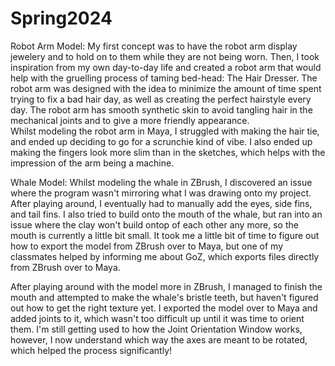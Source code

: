 # Spring2024
Robot Arm Model:
My first concept was to have the robot arm display jewelery and to hold on to them while they are not being worn. Then, I took inspiration from my own day-to-day life and created a robot arm that would help with the gruelling process of taming bed-head: The Hair Dresser. The robot arm was designed with the idea to minimize the amount of time spent trying to fix a bad hair day, as well as creating the perfect hairstyle every day. The robot arm has smooth synthetic skin to avoid tangling hair in the mechanical joints and to give a more friendly appearance.  
Whilst modeling the robot arm in Maya, I struggled with making the hair tie, and ended up deciding to go for a scrunchie kind of vibe. I also ended up making the fingers look more slim than in the sketches, which helps with the impression of the arm being a machine.


Whale Model:
Whilst modeling the whale in ZBrush, I discovered an issue where the program wasn't mirroring what I was drawing onto my project. After playing around, I eventually had to manually add the eyes, side fins, and tail fins. I also tried to build onto the mouth of the whale, but ran into an issue where the clay won't build ontop of each other any more, so the mouth is currently a little bit small. It took me a little bit of time to figure out how to export the model from ZBrush over to Maya, but one of my classmates helped by informing me about GoZ, which exports files directly from ZBrush over to Maya.

After playing around with the model more in ZBrush, I managed to finish the mouth and attempted to make the whale's bristle teeth, but haven't figured out how to get the right texture yet. I exported the model over to Maya and added joints to it, which wasn't too difficult up until it was time to orient them. I'm still getting used to how the Joint Orientation Window works, however, I now understand which way the axes are meant to be rotated, which helped the process significantly! 
